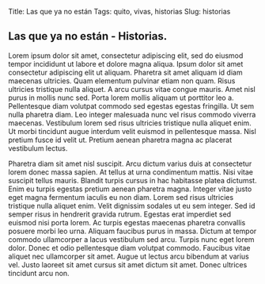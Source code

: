 Title: Las que ya no están
Tags: quito, vivas, historias
Slug: historias

## Las que ya no están - Historias.

Lorem ipsum dolor sit amet, consectetur adipiscing elit, sed do eiusmod tempor incididunt ut labore et dolore magna aliqua. Ipsum dolor sit amet consectetur adipiscing elit ut aliquam. Pharetra sit amet aliquam id diam maecenas ultricies. Quam elementum pulvinar etiam non quam. Risus ultricies tristique nulla aliquet. A arcu cursus vitae congue mauris. Amet nisl purus in mollis nunc sed. Porta lorem mollis aliquam ut porttitor leo a. Pellentesque diam volutpat commodo sed egestas egestas fringilla. Ut sem nulla pharetra diam. Leo integer malesuada nunc vel risus commodo viverra maecenas. Vestibulum lorem sed risus ultricies tristique nulla aliquet enim. Ut morbi tincidunt augue interdum velit euismod in pellentesque massa. Nisl pretium fusce id velit ut. Pretium aenean pharetra magna ac placerat vestibulum lectus.

Pharetra diam sit amet nisl suscipit. Arcu dictum varius duis at consectetur lorem donec massa sapien. At tellus at urna condimentum mattis. Nisi vitae suscipit tellus mauris. Blandit turpis cursus in hac habitasse platea dictumst. Enim eu turpis egestas pretium aenean pharetra magna. Integer vitae justo eget magna fermentum iaculis eu non diam. Lorem sed risus ultricies tristique nulla aliquet enim. Velit dignissim sodales ut eu sem integer. Sed id semper risus in hendrerit gravida rutrum. Egestas erat imperdiet sed euismod nisi porta lorem. Ac turpis egestas maecenas pharetra convallis posuere morbi leo urna. Aliquam faucibus purus in massa. Dictum at tempor commodo ullamcorper a lacus vestibulum sed arcu. Turpis nunc eget lorem dolor. Donec et odio pellentesque diam volutpat commodo. Faucibus vitae aliquet nec ullamcorper sit amet. Augue ut lectus arcu bibendum at varius vel. Justo laoreet sit amet cursus sit amet dictum sit amet. Donec ultrices tincidunt arcu non.
